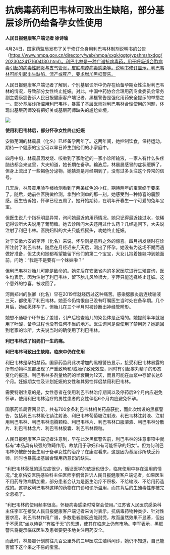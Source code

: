 # 抗病毒药利巴韦林可致出生缺陷，部分基层诊所仍给备孕女性使用

**人民日报健康客户端记者 徐诗瑜**

4月24日，国家药监局发布了关于修订全身用利巴韦林制剂说明书的公告（https://www.nmpa.gov.cn/directory/web/nmpa/xxgk/ggtg/ypshmshxdgg/20230424171604130.html）。利巴韦林是一种广谱抗病毒药，用于呼吸道合胞病毒引起的病毒性肺炎与支气管炎，皮肤疱疹病毒感染等。说明书修订显示，利巴韦林可能引起出生缺陷、流产或死产，要求增加黑框警告。

人民日报健康客户端记者了解到，个别基层诊所中仍存在给备孕期女性注射利巴韦林的情况，导致部分女性终止妊娠。对此，中国中药协会合理用药专业委员会常务副主委康震告诉人民日报健康客户端记者，黑框警告是强化用药安全提示的举措之一。部分基层诊所滥用利巴韦林，暴露了基层医师对利巴韦林合理使用的问题，体现出基层药师没有把好关或基层药师缺失的尴尬处境。

![](https://inews.gtimg.com/newsapp_bt/0/15785143494/1000)

**使用利巴韦林后，部分怀孕女性终止妊娠**

安徽芜湖的林晨晨（化名）已经备孕两年了。这两年间，她控制饮食，保持运动，期待一个健康的宝宝可以早日降生到他们的小家庭中。

四月中旬，林晨晨因发烧、咳嗽到了家附近的一家小诊所输液，一家人有什么头疼脑热都会来这里，大夫知道，她长期在备孕。输液后，林晨晨感冒的症状缓解了，但身上流出了一些褐色分泌物，她猜测是月经期到了，没有过多关注这个异常的信号。

几天后，林晨晨用验孕棒检测看到了两条红色的小杠，期待两年的宝宝终于要来了。随后，她前往医院做检测，拿到检测单的那一刻，她感受到一种惊喜的震颤感。医生告诉她，怀孕已经五周了。她开始期待，在明年开春生一个可爱的兔年宝宝。

但医生说几个指标明显异常，询问她最近的用药情况。她只记得最近挂过水，依稀记得诊所大夫说用了葡萄糖。她去诊所问大夫还用过什么药？几经追问下，大夫说注射了利巴韦林。医院妇科的大夫只能摇摇头，劝她终止妊娠。

对于安徽六安的李萍（化名）来说，怀孕则是意料之外的惊喜。四月初发烧时在诊所注射了利巴韦林，随后在月经迟来几天后，测出了怀孕。她没有为这场不期而遇做好准备，但丈夫和她都希望能留下他们的第二个宝宝，大女儿抱着娃娃冲到她面前，问她：“我是不是要有一个妹妹啦？”

但利巴韦林对胎儿可能是致命的。她先后在安徽省内的多家医院进行生殖咨询，医生均表示，因为注射了利巴韦林，留下胎儿风险很大。李萍只能选择终止妊娠。这个意外的惊喜，被收回了。

河南郑州的张卿（化名）早在2019年就经历过这种痛苦。感染腮腺炎后连续输液三天，都使用了利巴韦林。她至今仍悔恨自己没有叮嘱医生当时处在备孕期。几个月后，她如愿怀孕了。但胎儿在三个半月时被诊断出神经管畸形。

她想不通哪个环节出了差错，引产后检查胎儿的染色体是正常的。她提前半年就服用了叶酸，备孕过程也没有任何不当的地方。医生询问是否使用了禁用药？她跑回到老家的诊所，大夫说当时的确使用了利巴韦林。

**利巴韦林成了妈妈们一生的痛。**

**利巴韦林可致出生缺陷，临床中仍在使用**

利巴韦林是孕妇禁药。国家药监局此次增加的黑框警告显示，接受利巴韦林暴露的所有动物种属都出现了严重致畸和/或胎仔致死效应，同时有引起睾丸精子的形态变化的报道。利巴韦林多剂量给药的半衰期为12天，而且可能在血浆中存留长达6个月。妊娠期女性及计划妊娠的女性和其男性伴侣禁用利巴韦林。

需要特别注意的是，女性患者在使用利巴韦林治疗期间以及停药后9个月内应避免怀孕，使用利巴韦林治疗的男性患者的女性伴侣6个月内应避免怀孕。

国家药监局官网显示，共有700余条利巴韦林相关药品获批，而此次增设的黑框警告，包括利巴韦林氯化钠注射液、利巴韦林葡萄糖注射液、利巴韦林注射液、注射用利巴韦林、利巴韦林泡腾颗粒、利巴韦林片、利巴韦林口服溶液、利巴韦林分散片、利巴韦林含片、利巴韦林胶囊、利巴韦林颗粒。

人民日报健康客户端记者注意到，早在此次黑框警告前，利巴韦林的注意事项中就标有“本品具有较强的致畸作用，故禁用于孕妇和有可能怀孕的妇女”。但为何利巴韦林仍被部分医生用于备孕女性的治疗？在康震看来，这是因为基层诊所缺乏药师，同时也暴露出基层合理用药意识的缺失。

“利巴韦林获批的适应症很少，循证医学的依据也很少，临床使用中存在滥用的情况。”北京佑安医院感染科主任医师李侗曾告诉人民日报健康客户端记者，如果医生不用药导致病情加重，部分患者会认为是医生治疗不积极、不给输液、不给用药造成的。这导致利巴韦林这样的药物在门诊和诊所滥用，而其背后的生殖毒性却被完全忽视了。

“利巴韦林的使用频率很高，怀疑病毒感染时常常会使用。”江苏省人民医院感染科主任李军在接受人民日报健康客户端记者采访时表示，抗病毒药物种类少、针对性要求高，利巴韦林作用广谱，多数患者副反应能耐受，故而虽然效果不显著，但出于不愿意“坐以待毙”“有胜于无”的思想，使其在临床上仍有市场。李军表示，黑框警告将提示临床医生及患者要更多地关注用药安全。

而此时，林晨晨计划前往几百公里外的三甲医院生殖科问诊，她仍不知道，自己能否留下这个来之不易的宝宝。

